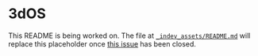 # 3dOS
This README is being worked on. The file at [`_indev_assets/README.md`](https://7fad-2601-647-5580-7a50-6fa7-d0be-c676-cc32.ngrok.io/HackerDaGreat57/3dOS/src/branch/dev/_indev_assets/README.md) will replace this placeholder once [this issue](https://7fad-2601-647-5580-7a50-6fa7-d0be-c676-cc32.ngrok.io/HackerDaGreat57/3dOS/issues/3) has been closed.